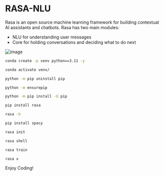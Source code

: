 # RASA-NLU

Rasa is an open source machine learning framework for building contextual AI assistants and chatbots.
Rasa has two main modules:
- NLU for understanding user messages 
- Core for holding conversations and deciding what to do next

![image](https://github.com/MANMEET75/RASA-NLU/assets/97391884/ee0dd891-23ac-4a86-ab7a-76b12cb9c6c9)

```bash
conda create -p venv python==3.11 -y
```
```bash
conda activate venv/
```
```bash
python -m pip uninstall pip
```

```bash
python -m ensurepip
```

```bash
python -m pip install -U pip
```
```bash
pip install rasa
```
```bash
rasa -h
```
```bash
pip install spacy
```
```bash
rasa init
```
```bash
rasa shell
```

```bash
rasa train
```

```bash
rasa x
```
Enjoy Coding!






